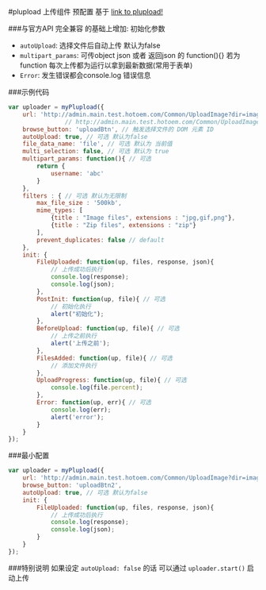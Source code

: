 #plupload 上传组件 预配置
基于  [link to plupload!](http://www.plupload.com/)

###与官方API 完全兼容 的基础上增加:
初始化参数
* `autoUpload`: 选择文件后自动上传 默认为false
* `multipart_params`: 可传object json 或者 返回json 的 function(){} 若为function 每次上传都为运行以拿到最新数据(常用于表单)
* `Error`: 发生错误都会console.log 错误信息

###示例代码
```javascript
var uploader = myPlupload({
	url: 'http://admin.main.test.hotoem.com/Common/UploadImage?dir=image', 
				// http://admin.main.test.hotoem.com/Common/UploadImage?dir=image
	browse_button: 'uploadBtn', // 触发选择文件的 DOM 元素 ID
	autoUpload: true, // 可选 默认为false
	file_data_name: 'file', // 可选 默认为 当前值
	multi_selection: false, // 可选 默认为 true
	multipart_params: function(){ // 可选
		return {
			username: 'abc'
		}
	},
	filters : { // 可选 默认为无限制
		max_file_size : '500kb',
		mime_types: [
			{title : "Image files", extensions : "jpg,gif,png"},
			{title : "Zip files", extensions : "zip"}
		],
		prevent_duplicates: false // default
	},
	init: {
		FileUploaded: function(up, files, response, json){
			// 上传成功后执行
			console.log(response);
			console.log(json);
		},
		PostInit: function(up, file){ // 可选
			// 初始化执行
			alert("初始化");
		},
		BeforeUpload: function(up, file){ // 可选
			// 上传之前执行
			alert('上传之前');
		},
		FilesAdded: function(up, file){ // 可选
			// 添加文件执行
		},
		UploadProgress: function(up, file){ // 可选
			console.log(file.percent);
		},
		Error: function(up, err){ // 可选
			console.log(err);
			alert('error');
		}
	}
});
```

###最小配置
```javascript
var uploader = myPlupload({
	url: 'http://admin.main.test.hotoem.com/Common/UploadImage?dir=image', 
	browse_button: 'uploadBtn2',
	autoUpload: true, // 可选 默认为false
	init: {
		FileUploaded: function(up, files, response, json){
			// 上传成功后执行
			console.log(response);
			console.log(json);
		}
	}
});
```

###特别说明
如果设定 `autoUpload: false` 的话
可以通过 `uploader.start()` 启动上传